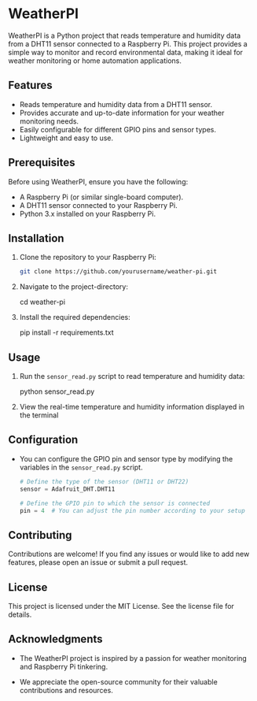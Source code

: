 # WeatherPI

WeatherPI is a Python project that reads temperature and humidity data from a DHT11 sensor connected to a Raspberry Pi. This project provides a simple way to monitor and record environmental data, making it ideal for weather monitoring or home automation applications.

## Features

- Reads temperature and humidity data from a DHT11 sensor.
- Provides accurate and up-to-date information for your weather monitoring needs.
- Easily configurable for different GPIO pins and sensor types.
- Lightweight and easy to use.

## Prerequisites

Before using WeatherPI, ensure you have the following:

- A Raspberry Pi (or similar single-board computer).
- A DHT11 sensor connected to your Raspberry Pi.
- Python 3.x installed on your Raspberry Pi.

## Installation

1. Clone the repository to your Raspberry Pi:

   ```bash
   git clone https://github.com/yourusername/weather-pi.git

2. Navigate to the project-directory:

   cd weather-pi

3. Install the required dependencies:

   pip install -r requirements.txt

## Usage

1. Run the `sensor_read.py` script to read temperature and humidity data:

   python sensor_read.py

2. View the real-time temperature and humidity information displayed in the terminal

## Configuration

- You can configure the GPIO pin and sensor type by modifying the variables in the `sensor_read.py` script.

  ```python
  # Define the type of the sensor (DHT11 or DHT22)
  sensor = Adafruit_DHT.DHT11

  # Define the GPIO pin to which the sensor is connected
  pin = 4  # You can adjust the pin number according to your setup

## Contributing

Contributions are welcome! If you find any issues or would like to add new features, please open an issue or submit a pull request.

## License

This project is licensed under the MIT License. See the license file for details.

## Acknowledgments

- The WeatherPI project is inspired by a passion for weather monitoring and Raspberry Pi tinkering.
  
- We appreciate the open-source community for their valuable contributions and resources.
